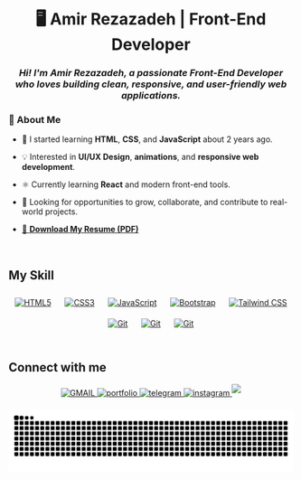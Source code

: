 <div align="center">
<!-- <img width="100%" height="200" src="https://encrypted-tbn0.gstatic.com/images?q=tbn:ANd9GcT3BbHyXV6tAwMlnKMueRRbnqqqoIsxAx6KIA&s" alt="Snake animation" /> -->

</div>  
  

# <div align="center">🖥️ Amir Rezazadeh | Front-End Developer</div>  
  

### *<div align="center">Hi! I'm Amir Rezazadeh, a passionate Front-End Developer who loves building clean, responsive, and user-friendly web applications.</div>*  
  



### 🚀 About Me  
- 🌱 I started learning **HTML**, **CSS**, and **JavaScript** about 2 years ago.   
  

- 💡 Interested in **UI/UX Design**, **animations**, and **responsive web development**.  
  

- ⚛️ Currently learning **React** and modern front-end tools.  
  

- 🤝 Looking for opportunities to grow, collaborate, and contribute to real-world projects. 

-  
  <a href="Amir-Rezazade-resume.pdf" download>
    📄 <b> Download My Resume (PDF)</b>
  </a>

  

<br/>  


## My Skill
<div align="center">  
<a href="https://en.wikipedia.org/wiki/HTML5" target="_blank"><img style="margin: 10px" src="https://cdn.jsdelivr.net/gh/devicons/devicon/icons/html5/html5-original.svg" alt="HTML5" height="50" /></a>  
<a href="https://www.w3schools.com/css/" target="_blank"><img style="margin: 10px" src="https://cdn.jsdelivr.net/gh/devicons/devicon/icons/css3/css3-original.svg" alt="CSS3" height="50" /></a>  
<a href="https://www.javascript.com/" target="_blank"><img style="margin: 10px" src="https://cdn.jsdelivr.net/gh/devicons/devicon/icons/javascript/javascript-original.svg" alt="JavaScript" height="50" /></a>  
<a href="https://getbootstrap.com/docs/3.4/javascript/" target="_blank"><img style="margin: 10px" src="https://cdn.jsdelivr.net/gh/devicons/devicon/icons/bootstrap/bootstrap-original.svg" alt="Bootstrap" height="50" /></a>  
<a href="https://www.tailwindcss.com/" target="_blank"><img style="margin: 10px" src="https://profilinator.rishav.dev/skills-assets/tailwindcss.svg" alt="Tailwind CSS" height="50" /></a>  
<a href="https://github.com/" target="_blank"><img style="margin: 10px" src="https://cdn.jsdelivr.net/gh/devicons/devicon/icons/git/git-original.svg" alt="Git" height="50" /></a>  
<a href="https://github.com/" target="_blank"><img style="margin: 10px" src="https://cdn.jsdelivr.net/gh/devicons/devicon/icons/github/github-original.svg" alt="Git" height="50" /></a>  
<a href="https://www.npmjs.com/" target="_blank"><img style="margin: 10px" src="https://cdn.jsdelivr.net/gh/devicons/devicon/icons/npm/npm-original-wordmark.svg" alt="Git" height="50" /></a>  
</div>  

<br/>  


## Connect with me  
<div align="center">
<a href="https://mail.google.com/mail/u/0/?fs=1&tf=cm&source=mailto&to=https://mail.google.com/mail/,+a.rezazade.dev@gmail.com" target="_blank">
<img src=https://img.shields.io/static/v1?message=Gmail&logo=gmail&label=&color=D14836&logoColor=white&labelColor=&style=for-the-badge alt=GMAIL style="margin-bottom: 5px;" />
</a>
<a href="https://amirrezazade.github.io/portfolio/" target="_blank">
<img src=https://img.shields.io/badge/portfolio-%23000000.svg?&style=for-the-badge&logo=portfolio&logoColor=white alt=portfolio style="margin-bottom: 5px;" />
</a>
<a href="https://t.me/amir_rezade" target="_blank">
<img src=https://img.shields.io/static/v1?message=Telegram&logo=telegram&label=&color=2CA5E0&logoColor=white&labelColor=&style=for-the-badge alt=telegram style="margin-bottom: 5px;" />
</a>  
<a href="https://instagram.com/https://instagram.com/amir._.xpx" target="_blank">
<img src=https://img.shields.io/static/v1?message=Instagram&logo=instagram&label=&color=E4405F&logoColor=white&labelColor=&style=for-the-badge alt=instagram style="margin-bottom: 5px;" />
</a>  
<a href="https://www.linkedin.com/in/amir-rezazadeh-7086a6345/" target="_blank">
<img src=https://img.shields.io/static/v1?message=LinkedIn&logo=linkedin&label=&color=0077B5&logoColor=white&labelColor=&style=for-the-badge style="margin-bottom: 5px;" />
</a>
</div>  
<br/>  


<div align="center">
<img src="https://raw.githubusercontent.com/amirRezazade/amirRezazade/output/snake.svg" alt="Snake animation" />

</div>  

